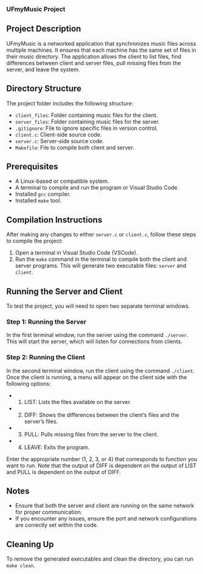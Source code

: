 ### UFmyMusic Project

## Project Description
UFmyMusic is a networked application that synchronizes music files across multiple machines. It ensures that each machine has the same set of files in their music directory. The application allows the client to list files, find differences between client and server files, pull missing files from the server, and leave the system.

## Directory Structure
The project folder includes the following structure:

- `client_files`: Folder containing music files for the client.
- `server_files`: Folder containing music files for the server.
- `.gitignore`: File to ignore specific files in version control.
- `client.c`: Client-side source code.
- `server.c`: Server-side source code.
- `Makefile`: File to compile both client and server.

## Prerequisites
- A Linux-based or compatible system.
- A terminal to compile and run the program or Visual Studio Code.
- Installed `gcc` compiler.
- Installed `make` tool.

## Compilation Instructions
After making any changes to either `server.c` or `client.c`, follow these steps to compile the project:

1. Open a terminal in Visual Studio Code (VSCode).
2. Run the `make` command in the terminal to compile both the client and server programs. This will generate two executable files: `server` and `client`.

## Running the Server and Client
To test the project, you will need to open two separate terminal windows.

### Step 1: Running the Server
In the first terminal window, run the server using the command `./server`. This will start the server, which will listen for connections from clients.

### Step 2: Running the Client
In the second terminal window, run the client using the command `./client`. Once the client is running, a menu will appear on the client side with the following options:

- 1. LIST: Lists the files available on the server.
- 2. DIFF: Shows the differences between the client’s files and the server’s files.
- 3. PULL: Pulls missing files from the server to the client.
- 4. LEAVE: Exits the program.

Enter the appropriate number (1, 2, 3, or 4) that corresponds to function you want to run. Note that the output of DIFF is dependent on the output of LIST and PULL is dependent on the output of DIFF.

## Notes
- Ensure that both the server and client are running on the same network for proper communication.
- If you encounter any issues, ensure the port and network configurations are correctly set within the code.

## Cleaning Up
To remove the generated executables and clean the directory, you can run `make clean`.
